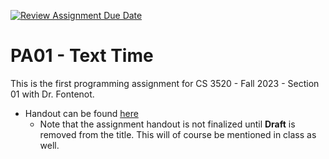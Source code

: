 [![Review Assignment Due Date](https://classroom.github.com/assets/deadline-readme-button-24ddc0f5d75046c5622901739e7c5dd533143b0c8e959d652212380cedb1ea36.svg)](https://classroom.github.com/a/sCEMLtEz)
# PA01 - Text Time

This is the first programming assignment for CS 3520 - Fall 2023 - Section 01 with Dr. Fontenot. 

- Handout can be found [here](https://docs.google.com/document/d/1ar-OhzCAXw3PfHNeQPgQ9n66shBmu_M7DzA7EUqPeV4/edit?usp=sharing) 
  - Note that the assignment handout is not finalized until **Draft** is removed from the title.  This will of course be mentioned in class as well.

